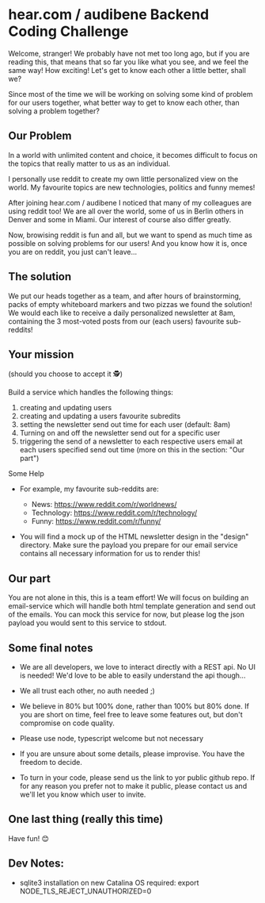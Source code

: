 # hear.com / audibene Backend Coding Challenge

Welcome, stranger! We probably have not met too long ago, but if you are reading this, that means that so far you like what you see, and we feel the same way! How exciting! Let's get to know each other a little better, shall we?

Since most of the time we will be working on solving some kind of problem for our users together, what better way to get to know each other, than solving a problem together?

## Our Problem

In a world with unlimited content and choice, it becomes difficult to focus on the topics that really matter to us as an individual.

I personally use reddit to create my own little personalized view on the world. My favourite topics are new technologies, politics and funny memes!

After joining hear.com / audibene I noticed that many of my colleagues are using reddit too! We are all over the world, some of us in Berlin others in Denver and some in Miami. Our interest of course also differ greatly.

Now, browising reddit is fun and all, but we want to spend as much time as possible on solving problems for our users! And you know how it is, once you are on reddit, you just can't leave...

## The solution

We put our heads together as a team, and after hours of brainstorming, packs of empty whiteboard markers and two pizzas we found the solution! We would each like to receive a daily personalized newsletter at 8am, containing the 3 most-voted posts from our (each users) favourite sub-reddits!

## Your mission

(should you choose to accept it :detective:)

Build a service which handles the following things:

1.  creating and updating users
2.  creating and updating a users favourite subredits
3.  setting the newsletter send out time for each user (default: 8am)
4.  Turning on and off the newsletter send out for a specific user
5.  triggering the send of a newsletter to each respective users email at each users specified send out time (more on this in the section: "Our part")

Some Help

- For example, my favourite sub-reddits are:

  - News: https://www.reddit.com/r/worldnews/
  - Technology: https://www.reddit.com/r/technology/
  - Funny: https://www.reddit.com/r/funny/

- You will find a mock up of the HTML newsletter design in the "design" directory. Make sure the payload you prepare for our email service contains all necessary information for us to render this!

## Our part

You are not alone in this, this is a team effort! We will focus on building an email-service which will handle both html template generation and send out of the emails. You can mock this service for now, but please log the json payload you would sent to this service to stdout.

## Some final notes

- We are all developers, we love to interact directly with a REST api. No UI is needed! We'd love to be able to easily understand the api though...

- We all trust each other, no auth needed ;)

- We believe in 80% but 100% done, rather than 100% but 80% done. If you are short on time, feel free to leave some features out, but don't compromise on code quality.

- Please use node, typescript welcome but not necessary

- If you are unsure about some details, please improvise. You have the freedom to decide.

* To turn in your code, please send us the link to yor public github repo. If for any reason you prefer not to make it public, please contact us and we'll let you know which user to invite.

## One last thing (really this time)

Have fun! :blush:

## Dev Notes:
- sqlite3 installation on new Catalina OS required: export NODE_TLS_REJECT_UNAUTHORIZED=0
